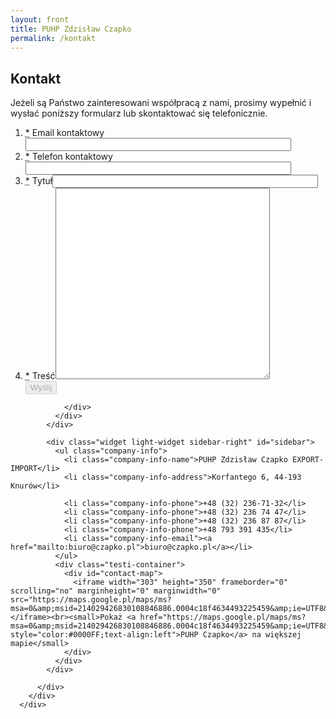 ```yaml
---
layout: front
title: PUHP Zdzisław Czapko
permalink: /kontakt
---
```



<div id="content">
        <div class="wrapper-with-color-background">
          <div class="content-area-blog">
            <div id="mainarea" class="mainarea-left">
              <div class="contentheadline-wrapper">
                <div class="contentheadline">
                  <h2 id="page-headline">Kontakt</h2>
                </div>
                <div class="blogpost-blog2">
                  <p>Jeżeli są Państwo zainteresowani współpracą z nami, prosimy wypełnić i wysłać poniższy formularz lub skontaktować się telefonicznie.</p>
                  <form accept-charset="UTF-8" action="/dziekujemy" class="simple_form new_inquiry" id="new_inquiry" method="post"><div style="margin:0;padding:0;display:inline"><input name="utf8" type="hidden" value="✓"><input name="authenticity_token" type="hidden" value="E+shWGvCJWzfq0BIW5DMd5Wv099ItuzyQwmJn4C0EmE="></div>
<ol class="forms">
<li class="input email required"><label class="email required" for="inquiry_requester_email"><abbr title="required">*</abbr> Email kontaktowy</label><input class="string email required" id="inquiry_requester_email" maxlength="255" name="inquiry[requester_email]" required="required" size="50" type="email"></li>
<li class="input tel required"><label class="tel required" for="inquiry_requester_phone"><abbr title="required">*</abbr> Telefon kontaktowy</label><input class="string tel required" id="inquiry_requester_phone" maxlength="255" name="inquiry[requester_phone]" required="required" size="50" type="tel"></li>
<li class="input string required"><label class="string required" for="inquiry_subject"><abbr title="required">*</abbr> Tytuł</label><input class="string required" id="inquiry_subject" maxlength="255" name="inquiry[subject]" required="required" size="50" type="text"></li>
<li class="input text required"><label class="text required" for="inquiry_content"><abbr title="required">*</abbr> Treść</label><textarea class="text required" cols="40" id="inquiry_content" name="inquiry[content]" required="required" rows="20"></textarea></li>
<input id="submit_inquiry" name="commit" type="submit" value="Wyślij" disabled='disabled'>
</ol>
</form>

                </div>
              </div>
            </div>

            <div class="widget light-widget sidebar-right" id="sidebar">
              <ul class="company-info">
                <li class="company-info-name">PUHP Zdzisław Czapko EXPORT-IMPORT</li>
                <li class="company-info-address">Korfantego 6, 44-193 Knurów</li>

                <li class="company-info-phone">+48 (32) 236-71-32</li>
                <li class="company-info-phone">+48 (32) 236 74 47</li>
                <li class="company-info-phone">+48 (32) 236 87 87</li>              
                <li class="company-info-phone">+48 793 391 435</li>
                <li class="company-info-email"><a href="mailto:biuro@czapko.pl">biuro@czapko.pl</a></li>
              </ul>            
              <div class="testi-container">
                <div id="contact-map">
                  <iframe width="303" height="350" frameborder="0" scrolling="no" marginheight="0" marginwidth="0" src="https://maps.google.pl/maps/ms?msa=0&amp;msid=214029426830108846886.0004c18f4634493225459&amp;ie=UTF8&amp;t=m&amp;ll=50.211186,18.643799&amp;spn=0.307598,0.416107&amp;z=10&amp;output=embed"></iframe><br><small>Pokaż <a href="https://maps.google.pl/maps/ms?msa=0&amp;msid=214029426830108846886.0004c18f4634493225459&amp;ie=UTF8&amp;t=m&amp;ll=50.211186,18.643799&amp;spn=0.307598,0.416107&amp;z=10&amp;source=embed" style="color:#0000FF;text-align:left">PUHP Czapko</a> na większej mapie</small>
                </div>
              </div>
            </div>

          </div>
        </div>
      </div>